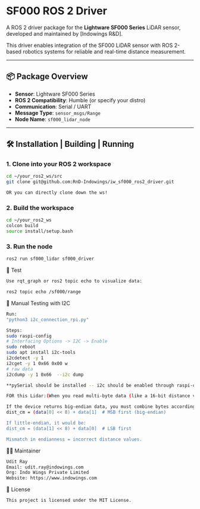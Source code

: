 # SF000 ROS 2 Driver

A ROS 2 driver package for the **Lightware SF000 Series** LiDAR sensor, developed and maintained by [Indowings R&D].

This driver enables integration of the SF000 LiDAR sensor with ROS 2-based robotics systems for reliable and real-time distance measurement.

---

## 📦 Package Overview

- **Sensor**: Lightware SF000 Series
- **ROS 2 Compatibility**: Humble (or specify your distro)
- **Communication**: Serial / UART
- **Message Type**: `sensor_msgs/Range`
- **Node Name**: `sf000_lidar_node`

---

## 🛠️ Installation | Building | Running 

### 1. Clone into your ROS 2 workspace

```bash
cd ~/your_ros2_ws/src
git clone git@github.com:RnD-Indowings/iw_sf000_ros2_driver.git

OR you can directly clone down the ws!
```

### 2. Build the workspace
```bash
cd ~/your_ros2_ws
colcon build 
source install/setup.bash
```

### 3. Run the node
```bash
ros2 run sf000_lidar sf000_driver

```

🧪 Test
```bash
Use rqt_graph or ros2 topic echo to visualize data:

ros2 topic echo /sf000/range
```



🔌 Manual Testing with I2C
```bash
Run:
"python3 i2c_connection_rpi.py"

Steps:
sudo raspi-config
# Interfacing Options -> I2C -> Enable
sudo reboot
sudo apt install i2c-tools
i2cdetect -y 1
i2cget -y 1 0x66 0x00 w
# raw data
i2cdump -y 1 0x66  --i2c dump 

**pySerial should be installed -- i2c should be enabled through raspi-config -- **

FOR this Lidar:(When you read multi-byte data (like a 16-bit distance value) from an I2C device, the order in which the bytes are sent matters. This is called Endianness)

If the device returns big-endian data, you must combine bytes accordingly:
dist_cm = (data[0] << 8) + data[1]  # MSB first (big-endian)

If little-endian, it would be:
dist_cm = (data[1] << 8) + data[0]  # LSB first

Mismatch in endianness = incorrect distance values.
```


👨‍💻 Maintainer
```bash
Udit Ray
Email: udit.ray@indowings.com
Org: Indo Wings Private Limited
Website: https://www.indowings.com
```

📄 License
```bash
This project is licensed under the MIT License.
```
